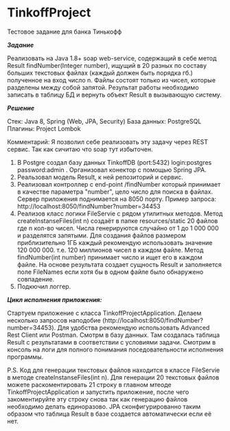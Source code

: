 # TinkoffProject
Тестовое задание для банка Тинькофф

***Задание***

Реализовать на Java 1.8+ soap web-service, содержащий в себе метод Result findNumber(Integer number),
ищущий в 20 разных по составу больших текстовых файлах (каждый должен быть порядка гб.) полученное на
вход число n. Файлы состоят только из чисел, которые разделены между собой запятой. Результат работы
необходимо записать в таблицу БД и вернуть объект Result в вызывающую систему.

***Решение***

Стек: Java 8, Spring (Web, JPA, Security)
База данных: PostgreSQL
Плагины: Project Lombok

Комментарий: Я позволил себе реализовать эту задачу через REST сервис. Так как сичитаю что soap тут избыточен.

1) В Postgre cоздал базу данных TinkoffDB (port:5432) login:postgres password:admin . Организовал конектор с помощью Spring JPA.
2) Реальзовал модель Result, к ней репозиторий и сервис.
3) Реализовал контроллер с end-point /findNumber который принимает в качестве параметра "number", цело число для поиска в файлах. Сервер приложения поднимается на 8050 порту. Пример запроса: http://localhost:8050/findNumber?number=34453
4) Реализов класс логики FileServie с рядом утилитных методов. 
Метод createInstanseFiles(int n) создаёт в папке resources/static 20 файлов где n кол-во чисел. Числа генерируются случайно от 1 до 1 000 000 и разделятся запятыми.
Для создания файлов размером приблизительно 1ГБ каждый рекомендую использовать значение 120 000 000. т.е. 120 миллионов чисел в каждом файле.
Метод findNumber(int number) принимает число и ищет его в каждом файле. На основе результата создает сущность Result и заполняется поле FileNames если хотя бы в одном файле было обнаружено совпадение.
5) Подкючил логгер.

***Цикл исполнения приложения:***

Стартуем приложение с класса TinkoffProjectApplication.
Делаем несколько запросов наподобие (http://localhost:8050/findNumber?number=34453). Для удобства рекомендую использовать Advanced Rest Client или Postman.
Смотрм в базу данных. Там создалась таблица Result с результатами в соответствии с условиями задачи.
Смотрим в консоль на логи для полного понимания поседовательности исполнения программы.


P.S. Код для генерации текстовых файлов находится в классе FileServie в методе createInstanseFiles(int n). Для генерации 20 текстовых файлов можете раскоментировать 21 строку в главном мтеоде TinkoffProjectApplication и запустить приложение, после чего закоментируйте эту строку снова так как генерацию файлов необходимо делать единоразово. JPA сконфигурированно таким образом что таблица Result в базе создается автоматически если её нет. 
